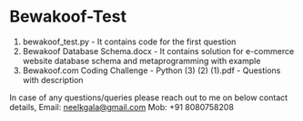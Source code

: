 # Bewakoof-Test

1. bewakoof_test.py - It contains code for the first question 
2. Bewakoof Database Schema.docx - It contains solution for e-commerce website database schema and metaprogramming with example
3. Bewakoof.com Coding Challenge - Python (3) (2) (1).pdf - Questions with description 

In case of any questions/queries please reach out to me on below contact details,
Email: neelkgala@gmail.com
Mob: +91 8080758208
